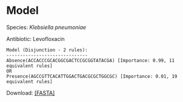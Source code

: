 
# Model

Species: *Klebsiella pneumoniae*

Antibiotic: Levofloxacin

```
Model (Disjunction - 2 rules):
------------------------------
Absence(ACCACCCGCACGGCGACTCCGCGGTATACGA) [Importance: 0.99, 11 equivalent rules]
OR
Presence(AGCCGTTCACATTGGACTGACGCGCTGGCGC) [Importance: 0.01, 19 equivalent rules]

```

Download: [[FASTA]](./model.fasta)

